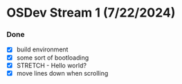 # OSDev Stream 1 (7/22/2024)

### Done
 - [x] build environment
 - [x] some sort of bootloading
 - [x] STRETCH - Hello world?
 - [x] move lines down when scrolling